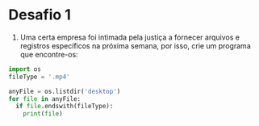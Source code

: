 # Desafio 1

1) Uma certa empresa foi intimada pela justiça a fornecer arquivos e registros específicos na próxima semana, por isso, crie um programa que encontre-os:

```python
import os
fileType = '.mp4'

anyFile = os.listdir('desktop')
for file in anyFile:
  if file.endswith(fileType):
    print(file)
```